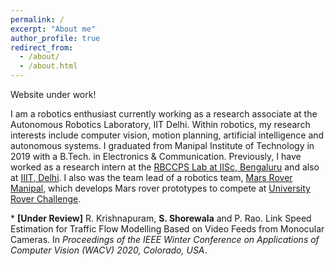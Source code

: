 ```yaml
---
permalink: /
excerpt: "About me"
author_profile: true
redirect_from: 
  - /about/
  - /about.html
---
```



Website under work!

I am a robotics enthusiast currently working as a research associate at the Autonomous Robotics Laboratory, IIT Delhi. Within robotics, my research interests include computer vision, motion planning, artificial intelligence and autonomous systems. I graduated from Manipal Institute of Technology in 2019 with a B.Tech. in Electronics & Communication. Previously, I have worked as a research intern at the [RBCCPS Lab at IISc, Bengaluru](https://cps.iisc.ac.in/) and also at [IIIT, Delhi](http://robotics.iiitd.edu.in/coral/). I also was the team lead of a robotics team, [Mars Rover Manipal](http://www.marsrovermanipal.com/), which develops Mars rover prototypes to compete at [University Rover Challenge](http://urc.marssociety.org/). 


<p align="justify>
          
Projects:

Past

  - Link Speed estimation : The aim was to develop an algorithm to estimate link speeds from a calibrated monocular camera. Our approach leveraged deep learning for tracking a specific class of vehicles popular on Indian roads (autorickshaws) and detecting specific keypoints on the tracked vehicles. The 2D keypoints in the image, complemented by a 3D model of the vehicle, were used to compute the pose of the vehicle in multiple frames. Using the computed pose, we were able to estimate individual vehicle speeds which were averaged to get link speeds. This work was included in a pilot deployment in Bengaluru, India.
  
  - Target detection and tracking: As a part of the vision and machine learning team  at IISc for Mohammed Bin Zayed International Robotics Competition 2020, I worked on detecting and tracking a high-speed dynamic target (a ball suspended from an autonomous drone) for distances upto 20 m.

</p>


<p align="justify">
* <b>[Under Review]</b> R. Krishnapuram, <b>S. Shorewala</b> and P. Rao. Link Speed Estimation for Traffic Flow Modelling Based
on Video Feeds from Monocular Cameras. In <i>Proceedings of the IEEE Winter Conference on Applications of Computer
Vision (WACV) 2020, Colorado, USA</i>.
</p>

<p align="justify>

* Current
  - Unsupervised image segmentation for precision agriculture
  - Autonomous calibration of mobile manipulators

</p>
